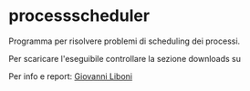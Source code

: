 processscheduler
================

Programma per risolvere problemi di scheduling dei processi.

Per scaricare l'eseguibile controllare la sezione downloads su[](https://bitbucket.org/giovanni_liboni/processscheduler/overview)

Per info e report: [Giovanni Liboni](mailto:giovanni.liboni@live.com)